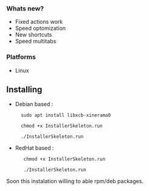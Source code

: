 ### Whats new?
- Fixed actions work
- Speed optomization
- New shortcuts
- Speed multitabs

### Platforms
- Linux

## Installing

- Debian based :

        sudo apt install libxcb-xinerama0
        
        chmod +x InstallerSkeleton.run
    
        ./InstallerSkeleton.run

- RedHat based :
    
         chmod +x InstallerSkeleton.run
    
         ./InstallerSkeleton.run

Soon this instalation willing to able rpm/deb packages.